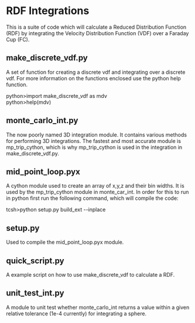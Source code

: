 # RDF Integrations

This is a suite of code which will calculate a Reduced Distribution Function (RDF) by integrating the Velocity Distribution Function (VDF) over a Faraday Cup (FC).


make_discrete_vdf.py
-------
A set of function for creating a discrete vdf and integrating over a discrete vdf.
For more information on the functions enclosed use the python help function.    

python\>import make_discrete_vdf as mdv    
python\>help(mdv)     



monte_carlo_int.py
-------
The now poorly named 3D integration module. It contains various methods for 
performing 3D integrations. The fastest and most accurate module is mp_trip_cython,
which is why mp_trip_cython is used in the integration in make_discrete_vdf.py.



mid_point_loop.pyx
-------
A cython module used to create an array of x,y,z and their bin widths.
It is used by the mp_trip_cython module in monte_car_int.
In order for this to run in python first run the following command,
which will compile the code:


tcsh\>python setup.py build_ext --inplace



setup.py
----
Used to compile the mid_point_loop.pyx module.




quick_script.py
-----
A example script on how to use make_discrete_vdf to calculate a RDF.





unit_test_int.py
---------
A module to unit test whether monte_carlo_int returns a value within a given relative tolerance (1e-4 currently) for integrating a sphere.